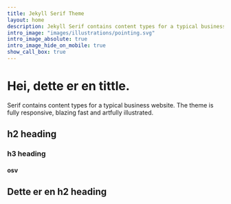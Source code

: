 ```yaml
---
title: Jekyll Serif Theme
layout: home
description: Jekyll Serif contains content types for a typical business website. The theme is fully responsive, blazing fast and artfully illustrated.
intro_image: "images/illustrations/pointing.svg"
intro_image_absolute: true
intro_image_hide_on_mobile: true
show_call_box: true
---
```


# Hei, dette er en tittle.

Serif contains content types for a typical business website. The theme is fully responsive, blazing fast and artfully illustrated.

## h2 heading

### h3 heading

#### osv

<h2> Dette er en h2 heading </h2>
